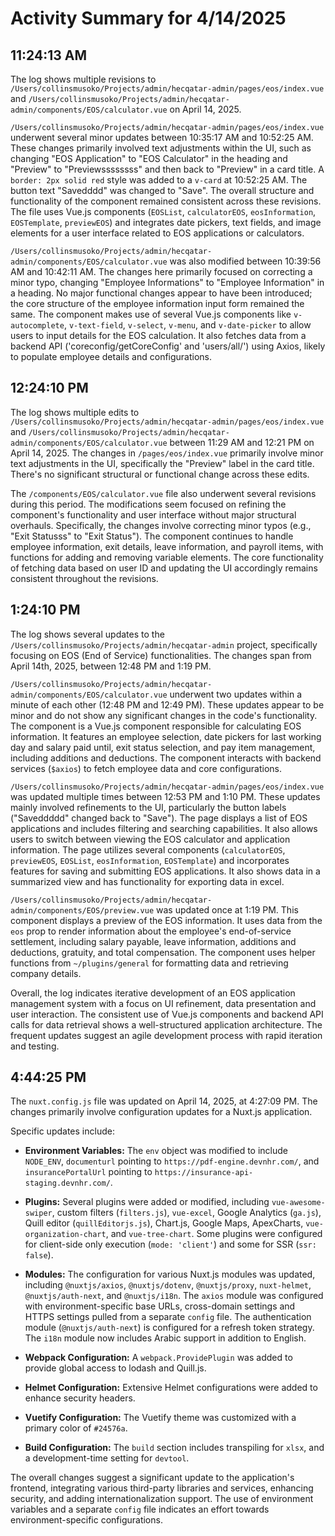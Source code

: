 # Activity Summary for 4/14/2025

## 11:24:13 AM
The log shows multiple revisions to `/Users/collinsmusoko/Projects/admin/hecqatar-admin/pages/eos/index.vue` and `/Users/collinsmusoko/Projects/admin/hecqatar-admin/components/EOS/calculator.vue` on April 14, 2025.

`/Users/collinsmusoko/Projects/admin/hecqatar-admin/pages/eos/index.vue` underwent several minor updates between 10:35:17 AM and 10:52:25 AM.  These changes primarily involved text adjustments within the UI, such as changing "EOS Application" to "EOS Calculator" in the heading and "Preview" to "Previewssssssss" and then back to "Preview" in a card title. A `border: 2px solid red` style was added to a `v-card` at 10:52:25 AM.  The button text "Savedddd" was changed to "Save".  The overall structure and functionality of the component remained consistent across these revisions. The file uses Vue.js components (`EOSList`, `calculatorEOS`, `eosInformation`, `EOSTemplate`, `previewEOS`) and integrates date pickers, text fields, and image elements for a user interface related to EOS applications or calculators.


`/Users/collinsmusoko/Projects/admin/hecqatar-admin/components/EOS/calculator.vue` was also modified between 10:39:56 AM and 10:42:11 AM.  The changes here primarily focused on correcting a minor typo, changing "Employee Informations" to "Employee Information" in a heading.  No major functional changes appear to have been introduced; the core structure of the employee information input form remained the same.  The component makes use of several Vue.js components like `v-autocomplete`, `v-text-field`, `v-select`, `v-menu`, and `v-date-picker` to allow users to input details for the EOS calculation.  It also fetches data from a backend API ('coreconfig/getCoreConfig' and 'users/all/') using Axios, likely to populate employee details and configurations.


## 12:24:10 PM
The log shows multiple edits to `/Users/collinsmusoko/Projects/admin/hecqatar-admin/pages/eos/index.vue` and `/Users/collinsmusoko/Projects/admin/hecqatar-admin/components/EOS/calculator.vue` between 11:29 AM and 12:21 PM on April 14, 2025.  The changes in `/pages/eos/index.vue` primarily involve minor text adjustments in the UI, specifically the "Preview" label in the card title.  There's no significant structural or functional change across these edits.


The `/components/EOS/calculator.vue` file also underwent several revisions during this period. The modifications seem focused on refining the component's functionality and user interface without major structural overhauls.  Specifically, the changes involve correcting minor typos (e.g., "Exit Statusss" to "Exit Status").  The component continues to handle employee information, exit details, leave information, and payroll items, with functions for adding and removing variable elements.  The core functionality of fetching data based on user ID and updating the UI accordingly remains consistent throughout the revisions.


## 1:24:10 PM
The log shows several updates to the `/Users/collinsmusoko/Projects/admin/hecqatar-admin` project, specifically focusing on EOS (End of Service) functionalities.  The changes span from April 14th, 2025, between 12:48 PM and 1:19 PM.

`/Users/collinsmusoko/Projects/admin/hecqatar-admin/components/EOS/calculator.vue` underwent two updates within a minute of each other (12:48 PM and 12:49 PM). These updates appear to be minor and do not show any significant changes in the code's functionality. The component is a Vue.js component responsible for calculating EOS information.  It features an employee selection, date pickers for last working day and salary paid until, exit status selection, and pay item management, including additions and deductions.  The component interacts with backend services (`$axios`) to fetch employee data and core configurations.


`/Users/collinsmusoko/Projects/admin/hecqatar-admin/pages/eos/index.vue` was updated multiple times between 12:53 PM and 1:10 PM. These updates mainly involved refinements to the UI, particularly the button labels ("Saveddddd" changed back to "Save"). The page displays a list of EOS applications and includes filtering and searching capabilities.  It also allows users to switch between viewing the EOS calculator and application information.  The page utilizes several components (`calculatorEOS`, `previewEOS`, `EOSList`, `eosInformation`, `EOSTemplate`) and incorporates features for saving and submitting EOS applications.  It also shows data in a summarized view and has functionality for exporting data in excel.


`/Users/collinsmusoko/Projects/admin/hecqatar-admin/components/EOS/preview.vue` was updated once at 1:19 PM. This component displays a preview of the EOS information.  It uses data from the `eos` prop to render information about the employee's end-of-service settlement, including salary payable, leave information, additions and deductions, gratuity, and total compensation. The component uses helper functions from `~/plugins/general` for formatting data and retrieving company details.


Overall, the log indicates iterative development of an EOS application management system with a focus on UI refinement, data presentation and user interaction. The consistent use of Vue.js components and backend API calls for data retrieval shows a well-structured application architecture.  The frequent updates suggest an agile development process with rapid iteration and testing.


## 4:44:25 PM
The `nuxt.config.js` file was updated on April 14, 2025, at 4:27:09 PM.  The changes primarily involve configuration updates for a Nuxt.js application.

Specific updates include:

* **Environment Variables:** The `env` object was modified to include `NODE_ENV`, `documenturl` pointing to `https://pdf-engine.devnhr.com/`, and `insurancePortalUrl` pointing to `https://insurance-api-staging.devnhr.com/`.

* **Plugins:** Several plugins were added or modified, including `vue-awesome-swiper`, custom filters (`filters.js`), `vue-excel`, Google Analytics (`ga.js`), Quill editor (`quillEditorjs.js`), Chart.js, Google Maps, ApexCharts,  `vue-organization-chart`, and `vue-tree-chart`.  Some plugins were configured for client-side only execution (`mode: 'client'`) and some for SSR (`ssr: false`).

* **Modules:** The configuration for various Nuxt.js modules was updated, including `@nuxtjs/axios`, `@nuxtjs/dotenv`, `@nuxtjs/proxy`, `nuxt-helmet`, `@nuxtjs/auth-next`, and `@nuxtjs/i18n`.  The `axios` module was configured with environment-specific base URLs, cross-domain settings and HTTPS settings pulled from a separate `config` file. The authentication module (`@nuxtjs/auth-next`) is configured for a refresh token strategy.  The `i18n` module now includes Arabic support in addition to English.

* **Webpack Configuration:** A `webpack.ProvidePlugin` was added to provide global access to lodash and Quill.js.

* **Helmet Configuration:** Extensive Helmet configurations were added to enhance security headers.

* **Vuetify Configuration:** The Vuetify theme was customized with a primary color of `#24576a`.

* **Build Configuration:**  The `build` section includes transpiling for `xlsx`, and a development-time setting for `devtool`.


The overall changes suggest a significant update to the application's frontend, integrating various third-party libraries and services, enhancing security,  and adding internationalization support.  The use of environment variables and a separate `config` file indicates an effort towards environment-specific configurations.
